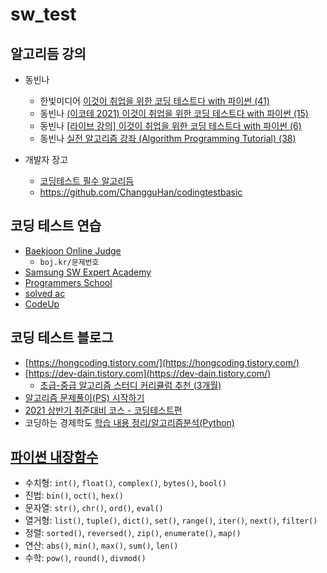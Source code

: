 # sw_test

## 알고리듬 강의

* 동빈나
  * 한빛미디어 [이것이 취업을 위한 코딩 테스트다 with 파이썬 (41)](https://www.youtube.com/watch?v=Mf0pYO8VAZk&list=PLVsNizTWUw7H9_of5YCB0FmsSc-K44y81&ab_channel=%ED%95%9C%EB%B9%9B%EB%AF%B8%EB%94%94%EC%96%B4)
  * 동빈나 [(이코테 2021) 이것이 취업을 위한 코딩 테스트다 with 파이썬 (15)](https://www.youtube.com/watch?v=m-9pAwq1o3w&list=PLRx0vPvlEmdAghTr5mXQxGpHjWqSz0dgC&ab_channel=%EB%8F%99%EB%B9%88%EB%82%98)
  * 동빈나 [[라이브 강의] 이것이 취업을 위한 코딩 테스트다 with 파이썬 (6)](https://www.youtube.com/watch?v=Lytj_xcw8mE&list=PLRx0vPvlEmdBFBFOoK649FlEMouHISo8N&ab_channel=%EB%8F%99%EB%B9%88%EB%82%98)
  * 동빈나 [실전 알고리즘 강좌 (Algorithm Programming Tutorial) (38)](https://www.youtube.com/watch?v=qQ5iLNjpxSk&list=PLRx0vPvlEmdDHxCvAQS1_6XV4deOwfVrz&ab_channel=%EB%8F%99%EB%B9%88%EB%82%98)

* 개발자 장고
  * [코딩테스트 필수 알고리듬](https://youtube.com/playlist?list=PLi-xJrVzQaxXC2Aausv_6mlOZZ2g2J6YB)
  * https://github.com/ChangguHan/codingtestbasic


## 코딩 테스트 연습

* [Baekjoon Online Judge](https://www.acmicpc.net/)
  - `boj.kr/문제번호`
* [Samsung SW Expert Academy](https://swexpertacademy.com/main/main.do)
* [Programmers School](https://school.programmers.co.kr/)
* [solved ac](https://solved.ac/)
* [CodeUp](https://codeup.kr/)

## 코딩 테스트 블로그

* [https://hongcoding.tistory.com/](https://hongcoding.tistory.com/)
* [https://dev-dain.tistory.com](https://dev-dain.tistory.com/)
  - [초급-중급 알고리즘 스터디 커리큘럼 추천 (3개월)](https://dev-dain.tistory.com/155?category=958917)
* [알고리즘 문제풀이(PS) 시작하기](https://plzrun.tistory.com/entry/%EC%95%8C%EA%B3%A0%EB%A6%AC%EC%A6%98-%EB%AC%B8%EC%A0%9C%ED%92%80%EC%9D%B4PS-%EC%8B%9C%EC%9E%91%ED%95%98%EA%B8%B0)
* [2021 상반기 취준대비 코스 - 코딩테스트편](https://thinline-it.tistory.com/8)
* 코딩하는 경제학도 [학습 내용 정리/알고리즘분석(Python)](https://ssocoit.tistory.com/category/%23%20%ED%95%99%EC%8A%B5%20%EB%82%B4%EC%9A%A9%20%EC%A0%95%EB%A6%AC/%EC%95%8C%EA%B3%A0%EB%A6%AC%EC%A6%98%EB%B6%84%EC%84%9D%28Python%29?page=2)

## [파이썬 내장함수](https://docs.python.org/ko/3/library/functions.html)

* 수치형: `int()`, `float()`, `complex()`, `bytes()`, `bool()`
* 진법: `bin()`, `oct()`, `hex()`
* 문자열: `str()`, `chr()`, `ord()`, `eval()`
* 열거형: `list()`, `tuple()`, `dict()`, `set()`, `range()`, `iter()`, `next()`, `filter()`
* 정렬: `sorted()`, `reversed()`, `zip()`, `enumerate()`, `map()`
* 연산: `abs()`, `min()`, `max()`, `sum()`, `len()`
* 수학: `pow()`, `round()`, `divmod()`
